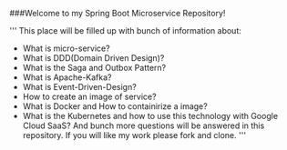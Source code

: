 ###Welcome to my Spring Boot Microservice Repository!

'''
This place will be filled up with bunch of information about:

- What is micro-service?
- What is DDD(Domain Driven Design)?
- What is the Saga and Outbox Pattern?
- What is Apache-Kafka?
- What is Event-Driven-Design?
- How to create an image of service?
- What is Docker and How to containirize a image?
- What is the Kubernetes and how to use this technology with Google Cloud SaaS?
	And bunch more questions will be answered in this repository.
	If you will like my work please fork and clone.
'''
